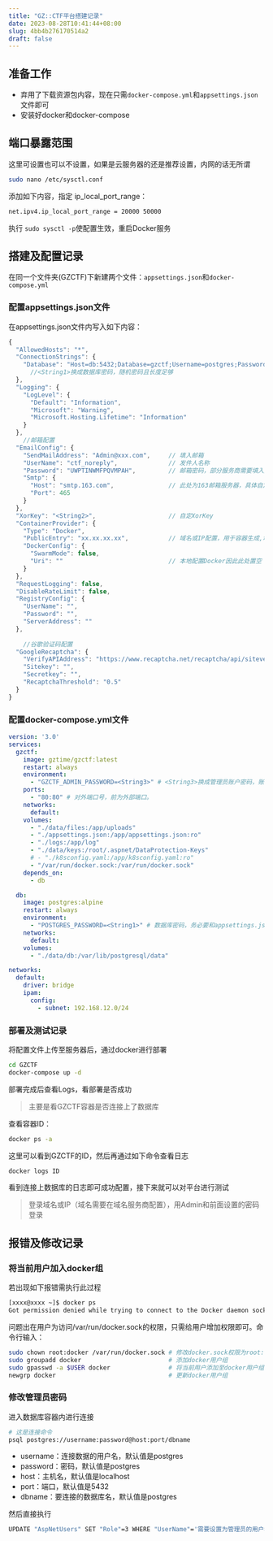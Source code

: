```yaml
---
title: "GZ::CTF平台搭建记录"
date: 2023-08-28T10:41:44+08:00
slug: 4bb4b276170514a2
draft: false
---
```


## 准备工作

- 弃用了下载资源包内容，现在只需`docker-compose.yml`和`appsettings.json`文件即可
- 安装好docker和docker-compose

## 端口暴露范围

这里可设置也可以不设置，如果是云服务器的还是推荐设置，内网的话无所谓

```bash
sudo nano /etc/sysctl.conf
```

添加如下内容，指定 ip_local_port_range：

```bash
net.ipv4.ip_local_port_range = 20000 50000
```

执行 `sudo sysctl -p`使配置生效，重启Docker服务

## 搭建及配置记录

在同一个文件夹(GZCTF)下新建两个文件：`appsettings.json`和`docker-compose.yml`

### 配置appsettings.json文件

在appsettings.json文件内写入如下内容：

```javascript
{
  "AllowedHosts": "*",
  "ConnectionStrings": {
    "Database": "Host=db:5432;Database=gzctf;Username=postgres;Password=<String1>"
      //<String1>换成数据库密码，随机密码且长度足够
  },
  "Logging": {
    "LogLevel": {
      "Default": "Information",
      "Microsoft": "Warning",
      "Microsoft.Hosting.Lifetime": "Information"
    }
  },
    //邮箱配置
  "EmailConfig": {
    "SendMailAddress": "Admin@xxx.com",		// 填入邮箱
    "UserName": "ctf_noreply",				// 发件人名称
    "Password": "UWPTINWMFPQVMPAH",			// 邮箱密码，部分服务商需要填入授权码
    "Smtp": {
      "Host": "smtp.163.com",				// 此处为163邮箱服务器，具体自定
      "Port": 465
    }
  },
  "XorKey": "<String2>",					// 自定XorKey
  "ContainerProvider": {
    "Type": "Docker",
    "PublicEntry": "xx.xx.xx.xx",			// 域名或IP配置，用于容器生成,域名不带http/https
    "DockerConfig": {
      "SwarmMode": false,
      "Uri": ""								// 本地配置Docker因此此处置空
    }
  },
  "RequestLogging": false,
  "DisableRateLimit": false,
  "RegistryConfig": {
    "UserName": "",
    "Password": "",
    "ServerAddress": ""
  },
    
    //谷歌验证码配置
  "GoogleRecaptcha": {
    "VerifyAPIAddress": "https://www.recaptcha.net/recaptcha/api/siteverify",
    "Sitekey": "",
    "Secretkey": "",
    "RecaptchaThreshold": "0.5"
  }
}
```

### 配置docker-compose.yml文件

```yaml
version: '3.0'
services:
  gzctf:
    image: gztime/gzctf:latest
    restart: always
    environment:
      - "GZCTF_ADMIN_PASSWORD=<String3>" # <String3>换成管理员账户密码，账号为Admin
    ports:
      - "80:80" # 对外端口号，前为外部端口。
    networks:
      default:
    volumes:
      - "./data/files:/app/uploads"
      - "./appsettings.json:/app/appsettings.json:ro"
      - "./logs:/app/log"
      - "./data/keys:/root/.aspnet/DataProtection-Keys"
      # - "./k8sconfig.yaml:/app/k8sconfig.yaml:ro"
      - "/var/run/docker.sock:/var/run/docker.sock"
    depends_on:
      - db

  db:
    image: postgres:alpine
    restart: always
    environment:
      - "POSTGRES_PASSWORD=<String1>" # 数据库密码，务必要和appsettings.json中的配置一致
    networks:
      default:
    volumes:
      - "./data/db:/var/lib/postgresql/data"

networks:
  default:
    driver: bridge
    ipam:
      config:
        - subnet: 192.168.12.0/24
```

### 部署及测试记录

将配置文件上传至服务器后，通过docker进行部署

```bash
cd GZCTF
docker-compose up -d
```

部署完成后查看Logs，看部署是否成功

> 主要是看GZCTF容器是否连接上了数据库

查看容器ID：

```bash
docker ps -a
```

这里可以看到GZCTF的ID，然后再通过如下命令查看日志

```bash
docker logs ID
```

看到连接上数据库的日志即可成功配置，接下来就可以对平台进行测试

> 登录域名或IP（域名需要在域名服务商配置），用Admin和前面设置的密码登录



## 报错及修改记录

### 将当前用户加入docker组

若出现如下报错需执行此过程

```bash
[xxxx@xxxx ~]$ docker ps
Got permission denied while trying to connect to the Docker daemon socket at unix:///var/run/docker.sock: Get "http://%2Fvar%2Frun%2Fdocker.sock/v1.24/containers/json": dial unix /var/run/docker.sock: connect: permission denied
```

问题出在用户为访问/var/run/docker.sock的权限，只需给用户增加权限即可。命令行输入：

```bash
sudo chown root:docker /var/run/docker.sock	# 修改docker.sock权限为root:docker
sudo groupadd docker          				# 添加docker用户组 
sudo gpasswd -a $USER docker  				# 将当前用户添加至docker用户组
newgrp docker                 				# 更新docker用户组
```

### 修改管理员密码

进入数据库容器内进行连接

```bash
# 这是连接命令
psql postgres://username:password@host:port/dbname
```

- username：连接数据的用户名，默认值是postgres
- password：密码，默认值是postgres
- host：主机名，默认值是localhost
- port：端口，默认值是5432
- dbname：要连接的数据库名，默认值是postgres

然后直接执行

```bash
UPDATE "AspNetUsers" SET "Role"=3 WHERE "UserName"='需要设置为管理员的用户名';
```

